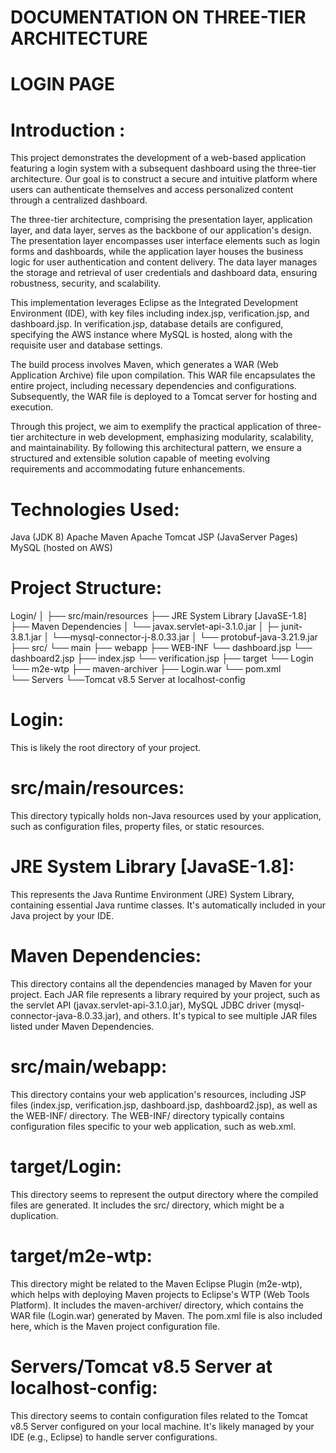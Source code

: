# DOCUMENTATION ON THREE-TIER ARCHITECTURE 
# LOGIN PAGE

# Introduction :
This project demonstrates the development of a web-based application featuring a login system with a subsequent dashboard using the three-tier architecture. Our goal is to construct a secure and intuitive platform where users can authenticate themselves and access personalized content through a centralized dashboard.

The three-tier architecture, comprising the presentation layer, application layer, and data layer, serves as the backbone of our application's design. The presentation layer encompasses user interface elements such as login forms and dashboards, while the application layer houses the business logic for user authentication and content delivery. The data layer manages the storage and retrieval of user credentials and dashboard data, ensuring robustness, security, and scalability.

This implementation leverages Eclipse as the Integrated Development Environment (IDE), with key files including index.jsp, verification.jsp, and dashboard.jsp. In verification.jsp, database details are configured, specifying the AWS instance where MySQL is hosted, along with the requisite user and database settings.

The build process involves Maven, which generates a WAR (Web Application Archive) file upon compilation. This WAR file encapsulates the entire project, including necessary dependencies and configurations. Subsequently, the WAR file is deployed to a Tomcat server for hosting and execution.

Through this project, we aim to exemplify the practical application of three-tier architecture in web development, emphasizing modularity, scalability, and maintainability. By following this architectural pattern, we ensure a structured and extensible solution capable of meeting evolving requirements and accommodating future enhancements.

# Technologies Used:
Java (JDK 8)
Apache Maven
Apache Tomcat
JSP (JavaServer Pages)
MySQL (hosted on AWS)

# Project Structure:

Login/
│
├── src/main/resources
├── JRE System Library [JavaSE-1.8] 
├── Maven Dependencies
│         └── javax.servlet-api-3.1.0.jar
│         ├─   junit-3.8.1.jar
│         └──mysql-connector-j-8.0.33.jar
│         └── protobuf-java-3.21.9.jar
├── src/
          └── main
                     ├── webapp
                                   ├── WEB-INF
                                   └── dashboard.jsp
                                   └── dashboard2.jsp
                                   ├── index.jsp
                                   └── verification.jsp
├── target
            └── Login
            └── m2e-wtp
            ├── maven-archiver
                     ├── Login.war
            └── pom.xml  
└── Servers
            └──Tomcat v8.5 Server at localhost-config

# Login:
This is likely the root directory of your project.

# src/main/resources: 
This directory typically holds non-Java resources used by your application, such as configuration files, property files, or static resources.

# JRE System Library [JavaSE-1.8]: 
This represents the Java Runtime Environment (JRE) System Library, containing essential Java runtime classes. It's automatically included in your Java project by your IDE.

# Maven Dependencies: 
This directory contains all the dependencies managed by Maven for your project. Each JAR file represents a library required by your project, such as the servlet API (javax.servlet-api-3.1.0.jar), MySQL JDBC driver (mysql-connector-java-8.0.33.jar), and others. It's typical to see multiple JAR files listed under Maven Dependencies.

# src/main/webapp:
This directory contains your web application's resources, including JSP files (index.jsp, verification.jsp, dashboard.jsp, dashboard2.jsp), as well as the WEB-INF/ directory. The WEB-INF/ directory typically contains configuration files specific to your web application, such as web.xml.

# target/Login:
This directory seems to represent the output directory where the compiled files are generated. It includes the src/ directory, which might be a duplication.

# target/m2e-wtp: 
This directory might be related to the Maven Eclipse Plugin (m2e-wtp), which helps with deploying Maven projects to Eclipse's WTP (Web Tools Platform). It includes the maven-archiver/ directory, which contains the WAR file (Login.war) generated by Maven. The pom.xml file is also included here, which is the Maven project configuration file.

# Servers/Tomcat v8.5 Server at localhost-config: 
This directory seems to contain configuration files related to the Tomcat v8.5 Server configured on your local machine. It's likely managed by your IDE (e.g., Eclipse) to handle server configurations.
